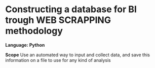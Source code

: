 # Constructing a database for BI trough WEB SCRAPPING methodology
**Language: Python**

**Scope** Use an automated way to input and collect data, and save this information on a file to use for any kind of analysis
